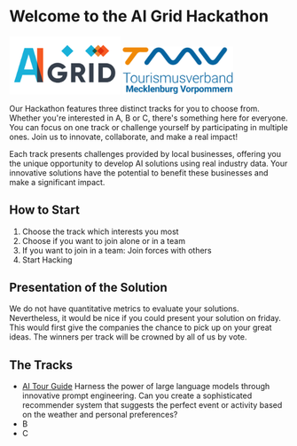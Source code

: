 # Welcome to the AI Grid Hackathon
<img src="imgs/ai_grid.png" width="200">
<img src="imgs/tourism.svg" width="200">


Our Hackathon features three distinct tracks for you to choose from. Whether you're interested in A, B or C, there's something here for everyone. You can focus on one track or challenge yourself by participating in multiple ones. Join us to innovate, collaborate, and make a real impact!

Each track presents challenges provided by local businesses, offering you the unique opportunity to develop AI solutions using real industry data. Your innovative solutions have the potential to benefit these businesses and make a significant impact.

## How to Start

1. Choose the track which interests you most
2. Choose if you want to join alone or in a team
3. If you want to join in a team: Join forces with others
4. Start Hacking

## Presentation of the Solution

We do not have quantitative metrics to evaluate your solutions. Nevertheless, it would be nice if you could present your solution on friday. This would first give the companies the chance to pick up on your great ideas. The winners per track will be crowned by all of us by vote.

## The Tracks

- [AI Tour Guide](tourism_mv.md) Harness the power of large language models through innovative prompt engineering. Can you create a sophisticated recommender system that suggests the perfect event or activity based on the weather and personal preferences?
- B
- C

